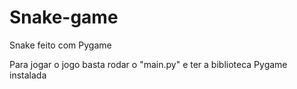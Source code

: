 # Snake-game
 Snake feito com Pygame

 Para jogar o jogo basta rodar o "main.py" e ter a biblioteca Pygame instalada
 
